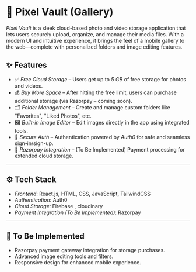 
# 🌌 Pixel Vault (Gallery)

*Pixel Vault* is a sleek cloud-based photo and video storage application that lets users securely upload, organize, and manage their media files. With a modern UI and intuitive experience, it brings the feel of a mobile gallery to the web—complete with personalized folders and image editing features.

## ✨ Features

- ✅ *Free Cloud Storage* – Users get up to *5 GB* of free storage for photos and videos.
- 💰 *Buy More Space* – After hitting the free limit, users can purchase additional storage (via Razorpay – coming soon).
- 🗂 *Folder Management* – Create and manage custom folders like "Favorites", "Liked Photos", etc.
- 🖼 *Built-in Image Editor* – Edit images directly in the app using integrated tools.
- 🔐 *Secure Auth* – Authentication powered by *Auth0* for safe and seamless sign-in/sign-up.
- 🧾 *Razorpay Integration* – (To Be Implemented) Payment processing for extended cloud storage.

---

## ⚙ Tech Stack

- *Frontend*: React.js, HTML, CSS, JavaScript, TailwindCSS
- *Authentication*: Auth0
- *Cloud Storage:* Firebase , cloudinary
- *Payment Integration (To Be Implemented)*: Razorpay

---

## 📌 To Be Implemented

- Razorpay payment gateway integration for storage purchases.
- Advanced image editing tools and filters.
- Responsive design for enhanced mobile experience.
